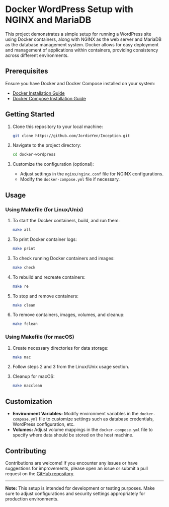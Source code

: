 # Docker WordPress Setup with NGINX and MariaDB

This project demonstrates a simple setup for running a WordPress site using Docker containers, along with NGINX as the web server and MariaDB as the database management system. Docker allows for easy deployment and management of applications within containers, providing consistency across different environments.

## Prerequisites

Ensure you have Docker and Docker Compose installed on your system:

- [Docker Installation Guide](https://docs.docker.com/get-docker/)
- [Docker Compose Installation Guide](https://docs.docker.com/compose/install/)

## Getting Started

1. Clone this repository to your local machine:

    ```bash
    git clone https://github.com/JordieYen/Inception.git
    ```

2. Navigate to the project directory:

    ```bash
    cd docker-wordpress
    ```

3. Customize the configuration (optional):
   
    - Adjust settings in the `nginx/nginx.conf` file for NGINX configurations.
    - Modify the `docker-compose.yml` file if necessary.

## Usage

### Using Makefile (for Linux/Unix)

1. To start the Docker containers, build, and run them:

    ```bash
    make all
    ```

2. To print Docker container logs:

    ```bash
    make print
    ```

3. To check running Docker containers and images:

    ```bash
    make check
    ```

4. To rebuild and recreate containers:

    ```bash
    make re
    ```

5. To stop and remove containers:

    ```bash
    make clean
    ```

6. To remove containers, images, volumes, and cleanup:

    ```bash
    make fclean
    ```

### Using Makefile (for macOS)

1. Create necessary directories for data storage:

    ```bash
    make mac
    ```

2. Follow steps 2 and 3 from the Linux/Unix usage section.

3. Cleanup for macOS:

    ```bash
    make macclean
    ```

## Customization

- **Environment Variables:** Modify environment variables in the `docker-compose.yml` file to customize settings such as database credentials, WordPress configuration, etc.
- **Volumes:** Adjust volume mappings in the `docker-compose.yml` file to specify where data should be stored on the host machine.

## Contributing

Contributions are welcome! If you encounter any issues or have suggestions for improvements, please open an issue or submit a pull request on the [GitHub repository](https://github.com/JordieYen/Inception.git).

---

**Note:** This setup is intended for development or testing purposes. Make sure to adjust configurations and security settings appropriately for production environments.
